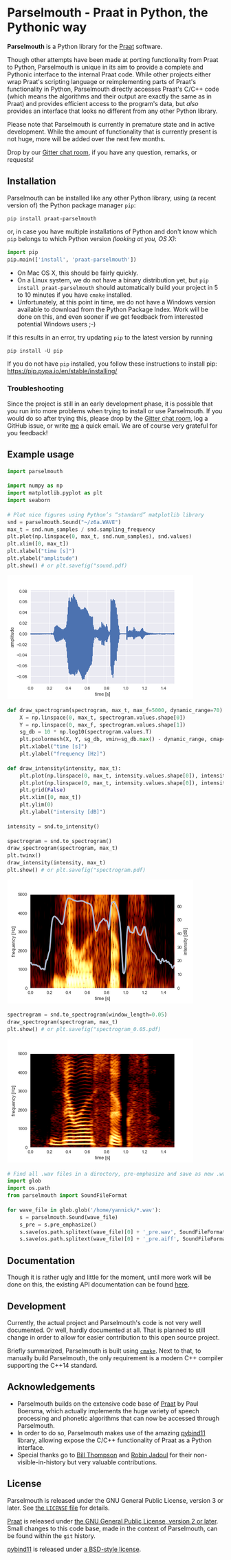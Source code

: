 # Parselmouth - Praat in Python, the Pythonic way
**Parselmouth** is a Python library for the [Praat](http://www.praat.org) software.

Though other attempts have been made at porting functionality from Praat to Python, Parselmouth is unique in its aim to provide a complete and Pythonic interface to the internal Praat code. While other projects either wrap Praat's scripting language or reimplementing parts of Praat's functionality in Python, Parselmouth directly accesses Praat's C/C++ code (which means the algorithms and their output are exactly the same as in Praat) and provides efficient access to the program's data, but *also* provides an interface that looks no different from any other Python library.

Please note that Parselmouth is currently in premature state and in active development. While the amount of functionality that is currently present is not huge, more will be added over the next few months.

Drop by our [Gitter chat room](https://gitter.im/PraatParselmouth/Lobby), if you have any question, remarks, or requests!



## Installation
Parselmouth can be installed like any other Python library, using (a recent version of) the Python package manager `pip`:
```
pip install praat-parselmouth
```
or, in case you have multiple installations of Python and don't know which `pip` belongs to which Python version *(looking at you, OS X)*:
```python
import pip
pip.main(['install', 'praat-parselmouth'])
```

- On Mac OS X, this should be fairly quickly.
- On a Linux system, we do not have a binary distribution yet, but `pip install praat-parselmouth` should automatically build your project in 5 to 10 minutes if you have `cmake` installed.
- Unfortunately, at this point in time, we do not have a Windows version available to download from the Python Package Index. Work will be done on this, and even sooner if we get feedback from interested potential Windows users ;-)


If this results in an error, try updating `pip` to the latest version by running
```
pip install -U pip
```
If you do not have `pip` installed, you follow these instructions to install pip: https://pip.pypa.io/en/stable/installing/

### Troubleshooting
Since the project is still in an early development phase, it is possible that you run into more problems when trying to install or use Parselmouth. If you would do so after trying this, please drop by the [Gitter chat room](https://gitter.im/PraatParselmouth/Lobby), log a GitHub issue, or write [me](mailto:Yannick.Jadoul@ai.vub.ac.be) a quick email. We are of course very grateful for you feedback!

## Example usage
```Python
import parselmouth

import numpy as np
import matplotlib.pyplot as plt
import seaborn

# Plot nice figures using Python’s “standard” matplotlib library
snd = parselmouth.Sound("~/z6a.WAVE")
max_t = snd.num_samples / snd.sampling_frequency
plt.plot(np.linspace(0, max_t, snd.num_samples), snd.values)
plt.xlim([0, max_t])
plt.xlabel("time [s]")
plt.ylabel("amplitude")
plt.show() # or plt.savefig("sound.pdf)
```
![example_sound.png](res/images/example_sound.png)
```Python
def draw_spectrogram(spectrogram, max_t, max_f=5000, dynamic_range=70):
    X = np.linspace(0, max_t, spectrogram.values.shape[0])
    Y = np.linspace(0, max_f, spectrogram.values.shape[1])
    sg_db = 10 * np.log10(spectrogram.values.T)
    plt.pcolormesh(X, Y, sg_db, vmin=sg_db.max() - dynamic_range, cmap='afmhot')
    plt.xlabel("time [s]")
    plt.ylabel("frequency [Hz]")

def draw_intensity(intensity, max_t):
    plt.plot(np.linspace(0, max_t, intensity.values.shape[0]), intensity.values, linewidth=3, color='w')
    plt.plot(np.linspace(0, max_t, intensity.values.shape[0]), intensity.values, linewidth=1)
    plt.grid(False)
    plt.xlim([0, max_t])
    plt.ylim(0)
    plt.ylabel("intensity [dB]")

intensity = snd.to_intensity()

spectrogram = snd.to_spectrogram()
draw_spectrogram(spectrogram, max_t)
plt.twinx()
draw_intensity(intensity, max_t)
plt.show() # or plt.savefig("spectrogram.pdf)
```
![example_spectrogram.png](res/images/example_spectrogram.png)
```Python
spectrogram = snd.to_spectrogram(window_length=0.05)
draw_spectrogram(spectrogram, max_t)
plt.show() # or plt.savefig("spectrogram_0.05.pdf)
```
![example_spectrogram_0.05.png](res/images/example_spectrogram_0.05.png)
```Python
# Find all .wav files in a directory, pre-emphasize and save as new .wav and .aiff file
import glob
import os.path
from parselmouth import SoundFileFormat

for wave_file in glob.glob('/home/yannick/*.wav'):
    s = parselmouth.Sound(wave_file)
    s_pre = s.pre_emphasize()
    s.save(os.path.splitext(wave_file)[0] + '_pre.wav', SoundFileFormat.WAV)
    s.save(os.path.splitext(wave_file)[0] + '_pre.aiff', SoundFileFormat.AIFF)
```

## Documentation
Though it is rather ugly and little for the moment, until more work will be done on this, the existing API documentation can be found [here](http://ai.vub.ac.be/~yajadoul/parselmouth.html).

## Development
Currently, the actual project and Parselmouth's code is not very well documented. Or well,  hardly documented at all. That is planned to still change in order to allow for easier contribution to this open source project.

Briefly summarized, Parselmouth is built using [`cmake`](https://cmake.org/). Next to that, to manually build Parselmouth, the only requirement is a modern C++ compiler supporting the C++14 standard.

## Acknowledgements
- Parselmouth builds on the extensive code base of [Praat](https://github.com/praat/praat) by Paul Boersma, which actually implements the huge variety of speech processing and phonetic algorithms that can now be accessed through Parselmouth.
- In order to do so, Parselmouth makes use of the amazing [pybind11](https://github.com/pybind/pybind11) library, allowing expose the C/C++ functionality of Praat as a Python interface.
- Special thanks go to [Bill Thompson](https://billdthompson.github.io/) and [Robin Jadoul](https://github.com/RobinJadoul/) for their non-visible-in-history but very valuable contributions.

## License
Parselmouth is released under the GNU General Public License, version 3 or later. See [the `LICENSE` file](LICENSE) for details.

[Praat](https://github.com/praat/praat) is released under [the GNU General Public License, version 2 or later](praat/main/GNU_General_Public_License.txt). Small changes to this code base, made in the context of Parselmouth, can be found within the `git` history.

[pybind11](https://github.com/pybind/pybind11) is released under [a BSD-style license](pybind11/LICENSE).
